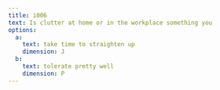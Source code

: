 ```yaml
---
title: i006
text: Is clutter at home or in the workplace something you
options:
  a: 
    text: take time to straighten up
    dimension: J
  b:
    text: tolerate pretty well 
    dimension: P
---
```

